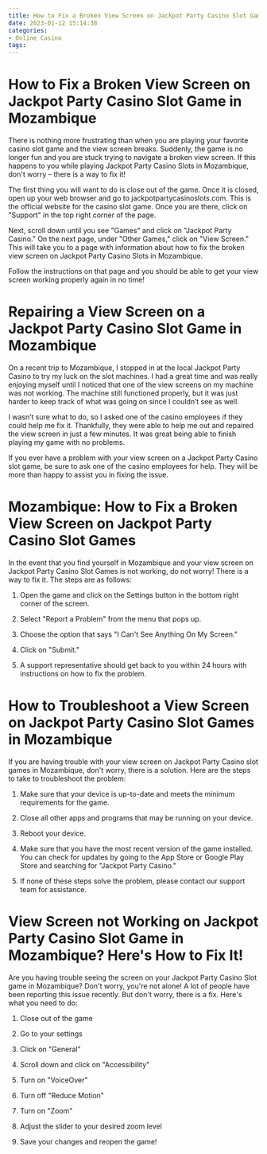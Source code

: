 ```yaml
---
title: How to Fix a Broken View Screen on Jackpot Party Casino Slot Game in Mozambique
date: 2023-01-12 15:14:38
categories:
- Online Casino
tags:
---
```



#  How to Fix a Broken View Screen on Jackpot Party Casino Slot Game in Mozambique

There is nothing more frustrating than when you are playing your favorite casino slot game and the view screen breaks. Suddenly, the game is no longer fun and you are stuck trying to navigate a broken view screen. If this happens to you while playing Jackpot Party Casino Slots in Mozambique, don't worry – there is a way to fix it!

The first thing you will want to do is close out of the game. Once it is closed, open up your web browser and go to jackpotpartycasinoslots.com. This is the official website for the casino slot game. Once you are there, click on "Support" in the top right corner of the page.

Next, scroll down until you see "Games" and click on "Jackpot Party Casino." On the next page, under "Other Games," click on "View Screen." This will take you to a page with information about how to fix the broken view screen on Jackpot Party Casino Slots in Mozambique.

Follow the instructions on that page and you should be able to get your view screen working properly again in no time!

#  Repairing a View Screen on a Jackpot Party Casino Slot Game in Mozambique

On a recent trip to Mozambique, I stopped in at the local Jackpot Party Casino to try my luck on the slot machines. I had a great time and was really enjoying myself until I noticed that one of the view screens on my machine was not working. The machine still functioned properly, but it was just harder to keep track of what was going on since I couldn’t see as well.

I wasn’t sure what to do, so I asked one of the casino employees if they could help me fix it. Thankfully, they were able to help me out and repaired the view screen in just a few minutes. It was great being able to finish playing my game with no problems.

If you ever have a problem with your view screen on a Jackpot Party Casino slot game, be sure to ask one of the casino employees for help. They will be more than happy to assist you in fixing the issue.

#  Mozambique: How to Fix a Broken View Screen on Jackpot Party Casino Slot Games

In the event that you find yourself in Mozambique and your view screen on Jackpot Party Casino Slot Games is not working, do not worry! There is a way to fix it. The steps are as follows:

1. Open the game and click on the Settings button in the bottom right corner of the screen.

2. Select "Report a Problem" from the menu that pops up.

3. Choose the option that says "I Can't See Anything On My Screen."

4. Click on "Submit."

5. A support representative should get back to you within 24 hours with instructions on how to fix the problem.

#  How to Troubleshoot a View Screen on Jackpot Party Casino Slot Games in Mozambique

If you are having trouble with your view screen on Jackpot Party Casino slot games in Mozambique, don't worry, there is a solution. Here are the steps to take to troubleshoot the problem:

1. Make sure that your device is up-to-date and meets the minimum requirements for the game.

2. Close all other apps and programs that may be running on your device.

3. Reboot your device.

4. Make sure that you have the most recent version of the game installed. You can check for updates by going to the App Store or Google Play Store and searching for "Jackpot Party Casino."

5. If none of these steps solve the problem, please contact our support team for assistance.

#  View Screen not Working on Jackpot Party Casino Slot Game in Mozambique? Here's How to Fix It!

Are you having trouble seeing the screen on your Jackpot Party Casino Slot game in Mozambique? Don't worry, you're not alone! A lot of people have been reporting this issue recently. But don't worry, there is a fix. Here's what you need to do:

1. Close out of the game

2. Go to your settings

3. Click on "General"

4. Scroll down and click on "Accessibility"

5. Turn on "VoiceOver"
6. Turn off "Reduce Motion"
7. Turn on "Zoom"
8. Adjust the slider to your desired zoom level 
9. Save your changes and reopen the game!